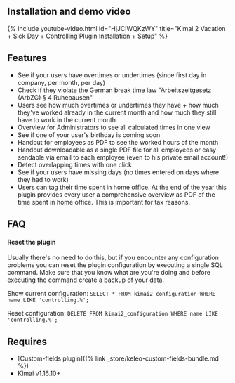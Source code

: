 ## Installation and demo video

{% include youtube-video.html id="HjJClWQKzWY" title="Kimai 2 Vacation + Sick Day + Controlling Plugin Installation + Setup" %}

## Features

- See if your users have overtimes or undertimes (since first day in company, per month, per day)
- Check if they violate the German break time law "Arbeitszeitgesetz (ArbZG) § 4 Ruhepausen"
- Users see how much overtimes or undertimes they have + how much they've worked already in the current month and how much they still have to work in the current month
- Overview for Administrators to see all calculated times in one view
- See if one of your user's birthday is coming soon
- Handout for employees as PDF to see the worked hours of the month
- Handout downloadable as a single PDF file for all employees or easy sendable via email to each employee (even to his private email account!)
- Detect overlapping times with one click
- See if your users have missing days (no times entered on days where they had to work)
- Users can tag their time spent in home office. At the end of the year this plugin provides every user a comprehensive overview as PDF of the time spent in home office. This is
  important for tax reasons.

## FAQ

#### Reset the plugin

Usually there's no need to do this, but if you encounter any configuration problems you can reset the plugin configuration by executing a single SQL command. Make sure that you know what are you're doing and before executing the command create a backup of your data.

Show current configuration: `SELECT * FROM kimai2_configuration WHERE name LIKE 'controlling.%';`

Reset configuration: `DELETE FROM kimai2_configuration WHERE name LIKE 'controlling.%';`

## Requires

- [Custom-fields plugin]({% link _store/keleo-custom-fields-bundle.md %})
- Kimai v1.16.10+
